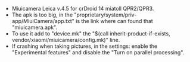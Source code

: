 - Miuicamera Leica v.4.5 for crDroid 14 miatoll QPR2/QPR3.
- The apk is too big, in the "proprietary/system/priv-app/MiuiCamera/app.txt" is the link where can found that "miuicamera.apk".
- To use it add to "device.mk" the "$(call inherit-product-if-exists, vendor/xiaomi/miuicamera/config.mk)" line.
- If crashing when taking pictures, in the settings: enable the "Experimental features" and disable the "Turn on parallel processing".

